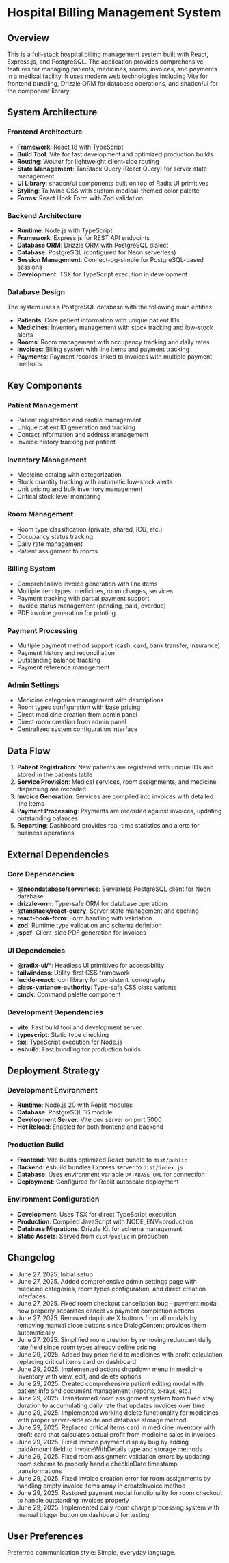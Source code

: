 # Hospital Billing Management System

## Overview

This is a full-stack hospital billing management system built with React, Express.js, and PostgreSQL. The application provides comprehensive features for managing patients, medicines, rooms, invoices, and payments in a medical facility. It uses modern web technologies including Vite for frontend bundling, Drizzle ORM for database operations, and shadcn/ui for the component library.

## System Architecture

### Frontend Architecture
- **Framework**: React 18 with TypeScript
- **Build Tool**: Vite for fast development and optimized production builds
- **Routing**: Wouter for lightweight client-side routing
- **State Management**: TanStack Query (React Query) for server state management
- **UI Library**: shadcn/ui components built on top of Radix UI primitives
- **Styling**: Tailwind CSS with custom medical-themed color palette
- **Forms**: React Hook Form with Zod validation

### Backend Architecture
- **Runtime**: Node.js with TypeScript
- **Framework**: Express.js for REST API endpoints
- **Database ORM**: Drizzle ORM with PostgreSQL dialect
- **Database**: PostgreSQL (configured for Neon serverless)
- **Session Management**: Connect-pg-simple for PostgreSQL-based sessions
- **Development**: TSX for TypeScript execution in development

### Database Design
The system uses a PostgreSQL database with the following main entities:
- **Patients**: Core patient information with unique patient IDs
- **Medicines**: Inventory management with stock tracking and low-stock alerts
- **Rooms**: Room management with occupancy tracking and daily rates
- **Invoices**: Billing system with line items and payment tracking
- **Payments**: Payment records linked to invoices with multiple payment methods

## Key Components

### Patient Management
- Patient registration and profile management
- Unique patient ID generation and tracking
- Contact information and address management
- Invoice history tracking per patient

### Inventory Management
- Medicine catalog with categorization
- Stock quantity tracking with automatic low-stock alerts
- Unit pricing and bulk inventory management
- Critical stock level monitoring

### Room Management
- Room type classification (private, shared, ICU, etc.)
- Occupancy status tracking
- Daily rate management
- Patient assignment to rooms

### Billing System
- Comprehensive invoice generation with line items
- Multiple item types: medicines, room charges, services
- Payment tracking with partial payment support
- Invoice status management (pending, paid, overdue)
- PDF invoice generation for printing

### Payment Processing
- Multiple payment method support (cash, card, bank transfer, insurance)
- Payment history and reconciliation
- Outstanding balance tracking
- Payment reference management

### Admin Settings
- Medicine categories management with descriptions
- Room types configuration with base pricing
- Direct medicine creation from admin panel
- Direct room creation from admin panel
- Centralized system configuration interface

## Data Flow

1. **Patient Registration**: New patients are registered with unique IDs and stored in the patients table
2. **Service Provision**: Medical services, room assignments, and medicine dispensing are recorded
3. **Invoice Generation**: Services are compiled into invoices with detailed line items
4. **Payment Processing**: Payments are recorded against invoices, updating outstanding balances
5. **Reporting**: Dashboard provides real-time statistics and alerts for business operations

## External Dependencies

### Core Dependencies
- **@neondatabase/serverless**: Serverless PostgreSQL client for Neon database
- **drizzle-orm**: Type-safe ORM for database operations
- **@tanstack/react-query**: Server state management and caching
- **react-hook-form**: Form handling with validation
- **zod**: Runtime type validation and schema definition
- **jspdf**: Client-side PDF generation for invoices

### UI Dependencies
- **@radix-ui/***: Headless UI primitives for accessibility
- **tailwindcss**: Utility-first CSS framework
- **lucide-react**: Icon library for consistent iconography
- **class-variance-authority**: Type-safe CSS class variants
- **cmdk**: Command palette component

### Development Dependencies
- **vite**: Fast build tool and development server
- **typescript**: Static type checking
- **tsx**: TypeScript execution for Node.js
- **esbuild**: Fast bundling for production builds

## Deployment Strategy

### Development Environment
- **Runtime**: Node.js 20 with Replit modules
- **Database**: PostgreSQL 16 module
- **Development Server**: Vite dev server on port 5000
- **Hot Reload**: Enabled for both frontend and backend

### Production Build
- **Frontend**: Vite builds optimized React bundle to `dist/public`
- **Backend**: esbuild bundles Express server to `dist/index.js`
- **Database**: Uses environment variable `DATABASE_URL` for connection
- **Deployment**: Configured for Replit autoscale deployment

### Environment Configuration
- **Development**: Uses TSX for direct TypeScript execution
- **Production**: Compiled JavaScript with NODE_ENV=production
- **Database Migrations**: Drizzle Kit for schema management
- **Static Assets**: Served from `dist/public` in production

## Changelog

- June 27, 2025. Initial setup
- June 27, 2025. Added comprehensive admin settings page with medicine categories, room types configuration, and direct creation interfaces
- June 27, 2025. Fixed room checkout cancellation bug - payment modal now properly separates cancel vs payment completion actions
- June 27, 2025. Removed duplicate X buttons from all modals by removing manual close buttons since DialogContent provides them automatically
- June 27, 2025. Simplified room creation by removing redundant daily rate field since room types already define pricing
- June 29, 2025. Added buy price field to medicines with profit calculation replacing critical items card on dashboard
- June 29, 2025. Implemented actions dropdown menu in medicine inventory with view, edit, and delete options
- June 29, 2025. Created comprehensive patient editing modal with patient info and document management (reports, x-rays, etc.)
- June 29, 2025. Transformed room assignment system from fixed stay duration to accumulating daily rate that updates invoices over time
- June 29, 2025. Implemented working delete functionality for medicines with proper server-side route and database storage method
- June 29, 2025. Replaced critical items card in medicine inventory with profit card that calculates actual profit from medicine sales in invoices
- June 29, 2025. Fixed invoice payment display bug by adding paidAmount field to InvoiceWithDetails type and storage methods
- June 29, 2025. Fixed room assignment validation errors by updating room schema to properly handle checkInDate timestamp transformations
- June 29, 2025. Fixed invoice creation error for room assignments by handling empty invoice items array in createInvoice method
- June 29, 2025. Restored payment modal functionality for room checkout to handle outstanding invoices properly
- June 29, 2025. Implemented daily room charge processing system with manual trigger button on dashboard for testing

## User Preferences

Preferred communication style: Simple, everyday language.